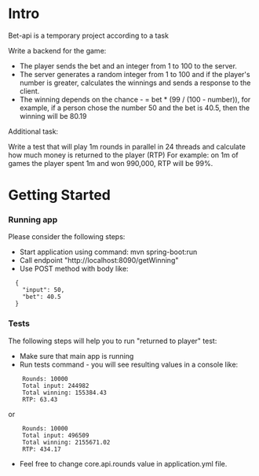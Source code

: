 # Intro
Bet-api is a temporary project according to a task

Write a backend for the game:

* The player sends the bet and an integer from 1 to 100 to the server.
* The server generates a random integer from 1 to 100 and if the player's number is greater, calculates the winnings and sends a response to the client.
* The winning depends on the chance - = bet * (99 / (100 - number)), for example, if a person chose the number 50 and the bet is 40.5, then the winning will be 80.19

Additional task:

Write a test that will play 1m rounds in parallel in 24 threads and calculate how much money is returned to the player (RTP)
For example: on 1m of games the player spent 1m and won 990,000, RTP will be 99%.

# Getting Started

### Running app
Please consider the following steps:

* Start application using command: mvn spring-boot:run
* Call endpoint "http://localhost:8090/getWinning"
* Use POST method with body like:
```
  {
    "input": 50,
    "bet": 40.5
  }
```

### Tests
The following steps will help you to run "returned to player" test:

* Make sure that main app is running
* Run tests command - you will see resulting values in a console like:
```
    Rounds: 10000
    Total input: 244982
    Total winning: 155384.43
    RTP: 63.43
```
or
```
    Rounds: 10000
    Total input: 496509
    Total winning: 2155671.02
    RTP: 434.17
```
* Feel free to change core.api.rounds value in application.yml file.

